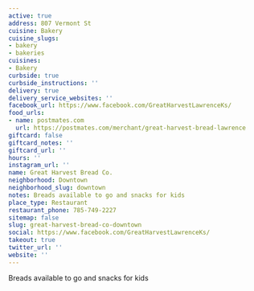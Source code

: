 ```yaml
---
active: true
address: 807 Vermont St
cuisine: Bakery
cuisine_slugs:
- bakery
- bakeries
cuisines:
- Bakery
curbside: true
curbside_instructions: ''
delivery: true
delivery_service_websites: ''
facebook_url: https://www.facebook.com/GreatHarvestLawrenceKs/
food_urls:
- name: postmates.com
  url: https://postmates.com/merchant/great-harvest-bread-lawrence
giftcard: false
giftcard_notes: ''
giftcard_url: ''
hours: ''
instagram_url: ''
name: Great Harvest Bread Co.
neighborhood: Downtown
neighborhood_slug: downtown
notes: Breads available to go and snacks for kids
place_type: Restaurant
restaurant_phone: 785-749-2227
sitemap: false
slug: great-harvest-bread-co-downtown
social: https://www.facebook.com/GreatHarvestLawrenceKs/
takeout: true
twitter_url: ''
website: ''
---
```


Breads available to go and snacks for kids
